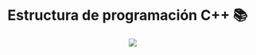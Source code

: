 
# Estructura de programación C++ 📚

<p align="center">
  <img src="https://user-images.githubusercontent.com/66846214/128097927-0a0b27bb-5d2b-4ed3-b434-b85df25222f9.png"/>
 </p>
